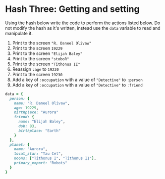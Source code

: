# Hash Three: Getting and setting

Using the hash below write the code to perform the actions listed below. Do not modify the hash as it's written, instead use the `data` variable to read and manipulate it.

1. Print to the screen `"R. Daneel Olivaw"`
1. Print to the screen `19229`
1. Print to the screen `"Elijah Baley"`
1. Print to the screen `"stoboR"`
1. Print to the screen `"Tithonus II"`
1. Reassign `:age` to `19230`
1. Print to the screen `19230`
1. Add a key of `:occupation` with a value of `"Detective"` to `:person`
1. Add a key of `:occupation` with a value of `"Detective"` to `:friend`

```rb
data = {
  person: {
    name: "R. Daneel Olivaw",
    age: 19229,
    birthplace: "Aurora"
    friend: {
      name: "Elijah Baley",
      dob: 83,
      birthplace: "Earth"
    }
  },
  planet: {
    name: "Aurora",
    local_star: "Tau Cet",
    moons: ["Tithonus I", "Tithonus II"],
    primary_export: "Robots"
  }
}
```
